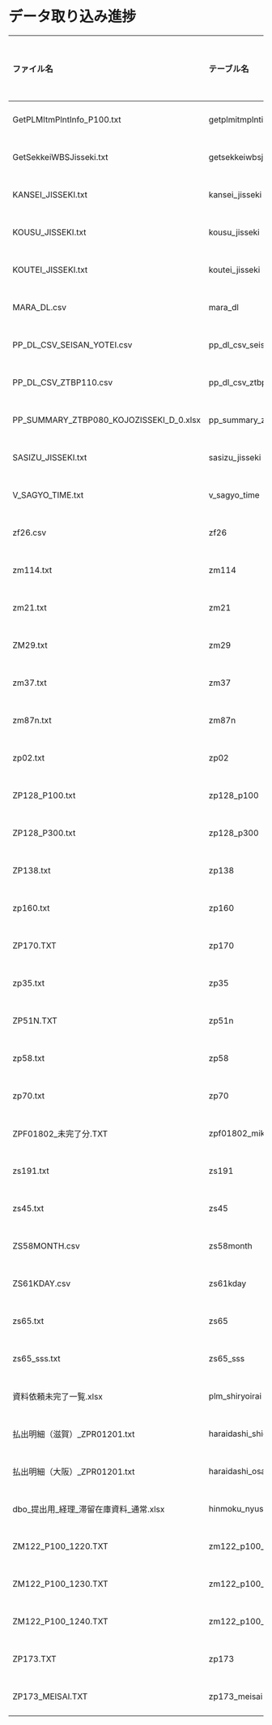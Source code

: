 # データ取り込み進捗

| ファイル名 | テーブル名 | ステータス |
| :--- | :--- | :--- |
| GetPLMItmPlntInfo_P100.txt | getplmitmplntinfo_p100 | ✅ 完了 |
| GetSekkeiWBSJisseki.txt | getsekkeiwbsjisseki | ✅ 完了 |
| KANSEI_JISSEKI.txt | kansei_jisseki | ✅ 完了 |
| KOUSU_JISSEKI.txt | kousu_jisseki | ✅ 完了 |
| KOUTEI_JISSEKI.txt | koutei_jisseki | ✅ 完了 |
| MARA_DL.csv | mara_dl | ✅ 完了 |
| PP_DL_CSV_SEISAN_YOTEI.csv | pp_dl_csv_seisan_yotei | ✅ 完了 |
| PP_DL_CSV_ZTBP110.csv | pp_dl_csv_ztbp110 | ✅ 完了 |
| PP_SUMMARY_ZTBP080_KOJOZISSEKI_D_0.xlsx | pp_summary_ztbp080_kojozisseki_d_0 | ✅ 完了 |
| SASIZU_JISSEKI.txt | sasizu_jisseki | ✅ 完了 |
| V_SAGYO_TIME.txt | v_sagyo_time | ✅ 完了 |
| zf26.csv | zf26 | ✅ 完了 |
| zm114.txt | zm114 | ✅ 完了 |
| zm21.txt | zm21 | ✅ 完了 |
| ZM29.txt | zm29 | ✅ 完了 |
| zm37.txt | zm37 | ✅ 完了 |
| zm87n.txt | zm87n | ✅ 完了 |
| zp02.txt | zp02 | ✅ 完了 |
| ZP128_P100.txt | zp128_p100 | ✅ 完了 |
| ZP128_P300.txt | zp128_p300 | ✅ 完了 |
| ZP138.txt | zp138 | ✅ 完了 |
| zp160.txt | zp160 | ✅ 完了 |
| ZP170.TXT | zp170 | ✅ 完了 |
| zp35.txt | zp35 | ✅ 完了 |
| ZP51N.TXT | zp51n | ✅ 完了 |
| zp58.txt | zp58 | ✅ 完了 |
| zp70.txt | zp70 | ✅ 完了 |
| ZPF01802_未完了分.TXT | zpf01802_mikanryo | ✅ 完了 |
| zs191.txt | zs191 | ✅ 完了 |
| zs45.txt | zs45 | ✅ 完了 |
| ZS58MONTH.csv | zs58month | ✅ 完了 |
| ZS61KDAY.csv | zs61kday | ✅ 完了 |
| zs65.txt | zs65 | ✅ 完了 |
| zs65_sss.txt | zs65_sss | ✅ 完了 |
| 資料依頼未完了一覧.xlsx | plm_shiryoirai | ✅ 完了 |
| 払出明細（滋賀）_ZPR01201.txt | haraidashi_shiga_zpr01201 | ✅ 完了 |
| 払出明細（大阪）_ZPR01201.txt | haraidashi_osaka_zpr01201 | ✅ 完了 |
| dbo_提出用_経理_滞留在庫資料_通常.xlsx | hinmoku_nyushutsu | ✅ 完了 |
| ZM122_P100_1220.TXT | zm122_p100_1220 | ✅ 完了 |
| ZM122_P100_1230.TXT | zm122_p100_1230 | ✅ 完了 |
| ZM122_P100_1240.TXT | zm122_p100_1240 | ✅ 完了 |
| ZP173.TXT | zp173 | ✅ 完了 |
| ZP173_MEISAI.TXT | zp173_meisai | ✅ 完了 |